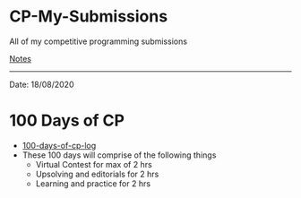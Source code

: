 # CP-My-Submissions
All of my competitive programming submissions

[Notes](https://github.com/gandalf0151/CP_submissions/blob/master/Notes.md)
***
Date: 18/08/2020
# 100 Days of CP
- [100-days-of-cp-log](https://github.com/gandalf0151/CP_submissions/blob/master/100-days-of-cp-log.md)
- These 100 days will comprise of the following things
  - Virtual Contest for max of 2 hrs
  - Upsolving and editorials for 2 hrs
  - Learning and practice for 2 hrs

